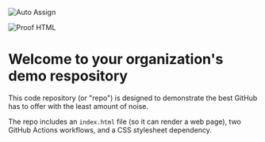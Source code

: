 ![Auto Assign](https://github.com/DIY-2024-WB-Tues-8-am/demo-repository/actions/workflows/auto-assign.yml/badge.svg)

![Proof HTML](https://github.com/DIY-2024-WB-Tues-8-am/demo-repository/actions/workflows/proof-html.yml/badge.svg)

# Welcome to your organization's demo respository
This code repository (or "repo") is designed to demonstrate the best GitHub has to offer with the least amount of noise.

The repo includes an `index.html` file (so it can render a web page), two GitHub Actions workflows, and a CSS stylesheet dependency.

